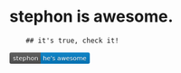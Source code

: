 # stephon is awesome.
        ## it's true, check it!
        
<svg xmlns="http://www.w3.org/2000/svg" xmlns:xlink="http://www.w3.org/1999/xlink" width="142" height="20"><linearGradient id="b" x2="0" y2="100%"><stop offset="0" stop-color="#bbb" stop-opacity=".1"/><stop offset="1" stop-opacity=".1"/></linearGradient><clipPath id="a"><rect width="142" height="20" rx="3" fill="#fff"/></clipPath><g clip-path="url(#a)"><path fill="#555" d="M0 0h55v20H0z"/><path fill="#007ec6" d="M55 0h87v20H55z"/><path fill="url(#b)" d="M0 0h142v20H0z"/></g><g fill="#fff" text-anchor="middle" font-family="DejaVu Sans,Verdana,Geneva,sans-serif" font-size="110"> <text x="285" y="150" fill="#010101" fill-opacity=".3" transform="scale(.1)" textLength="450">stephon</text><text x="285" y="140" transform="scale(.1)" textLength="450">stephon</text><text x="975" y="150" fill="#010101" fill-opacity=".3" transform="scale(.1)" textLength="770">he&apos;s awesome</text><text x="975" y="140" transform="scale(.1)" textLength="770">he&apos;s awesome</text></g> </svg>
        